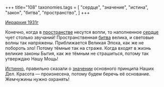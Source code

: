 +++
title="108"
taxonomies.tags = [
 "сердце",
 "значение",
 "истина",
 "закон",
 "битва",
 "пространство",
]
+++

[Иерархия 1931г](/agni/1931)

Конечно, когда в [пространстве](/tags/пространство) несутся вопли, то наполненное [сердце](/tags/сердце) чует столько звучаний! Пространственная [битва](/tags/битва) велика, и световые волны так напряжены. Приближается Великая Эпоха, как же не побороть зло! Потому тёмные так на страже. Когда входят в жизнь великие законы Бытия, как же тёмным не страшиться, потому так утверждаю Нашу Мощь!   

[Истинно](/tags/истина), правильно сказали о [значении](/tags/значение) основного принципа Наших Дел. Красота — произнесена, потому будем беречь её основание. Жемчужины нужно охранять!   


